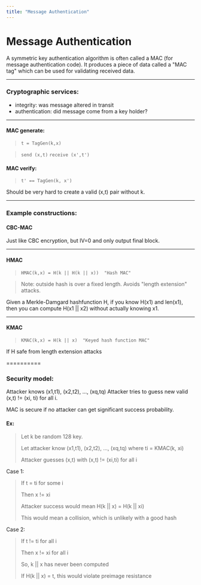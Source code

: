 ```yaml
---
title: "Message Authentication"
---
```


# Message Authentication

A symmetric key authentication algorithm is often called a MAC (for message
authentication code). It produces a piece of data called a "MAC tag" which
can be used for validating received data.

---

### Cryptographic services:
- integrity: was message altered in transit
- authentication: did message come from a key holder?

---

#### MAC generate:
> `t = TagGen(k,x)`

> `send (x,t)`
> `receive (x',t')`

#### MAC verify:
> `t' == TagGen(k, x')`

Should be very hard to create a valid (x,t) pair without k.

-----

### Example constructions:

#### CBC-MAC

Just like CBC encryption, but IV=0 and only output final block.

-----

#### HMAC

> `HMAC(k,x) = H(k || H(k || x))  "Hash MAC"`

> Note: outside hash is over a fixed length. Avoids "length extension" attacks.

Given a Merkle-Damgard hashfunction H, if you know H(x1) and len(x1),
then you can compute H(x1 || x2) without actually knowing x1.

----

#### KMAC

> `KMAC(k,x) = H(k || x)  "Keyed hash function MAC"`

If H safe from length extension attacks

==========

### Security model:

Attacker knows (x1,t1), (x2,t2), ..., (xq,tq)
Attacker tries to guess new valid (x,t) != (xi, ti) for all i.

MAC is secure if no attacker can get significant success probability.

#### Ex:

>Let k be random 128 key.
>
>Let attacker know (x1,t1), (x2,t2), ..., (xq,tq) where ti = KMAC(k, xi)
>
>Attacker guesses (x,t) with (x,t) != (xi,ti) for all i

Case 1:

> If t = ti for some i
> 
> Then x != xi
> 
> Attacker success would mean H(k || x) = H(k || xi)
> 
> This would mean a collision, which is unlikely with a good hash

Case 2:
 
> If t != ti for all i
> 
> Then x != xi for all i
> 
> So, k || x has never been computed
> 
> If H(k || x) = t, this would violate preimage resistance
